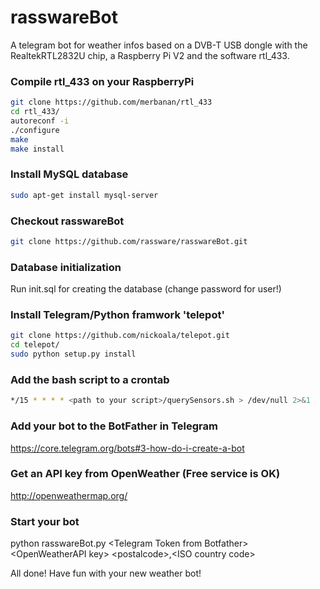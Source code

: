 # rasswareBot

A telegram bot for weather infos based on a DVB-T USB dongle with the RealtekRTL2832U chip, a Raspberry Pi V2 and the software rtl_433.

### Compile rtl_433 on your RaspberryPi

```bash
git clone https://github.com/merbanan/rtl_433
cd rtl_433/
autoreconf -i
./configure
make
make install
```

### Install MySQL database

```bash
sudo apt-get install mysql-server
```

### Checkout rasswareBot

```bash
git clone https://github.com/rassware/rasswareBot.git
```

### Database initialization

Run init.sql for creating the database (change password for user!)

### Install Telegram/Python framwork 'telepot'

```bash
git clone https://github.com/nickoala/telepot.git
cd telepot/
sudo python setup.py install
```

### Add the bash script to a crontab

```bash
*/15 * * * * <path to your script>/querySensors.sh > /dev/null 2>&1
```

### Add your bot to the BotFather in Telegram

https://core.telegram.org/bots#3-how-do-i-create-a-bot

### Get an API key from OpenWeather (Free service is OK)

http://openweathermap.org/

### Start your bot

python rasswareBot.py \<Telegram Token from Botfather\> \<OpenWeatherAPI key\> \<postalcode\>,\<ISO country code\>

All done! Have fun with your new weather bot!
